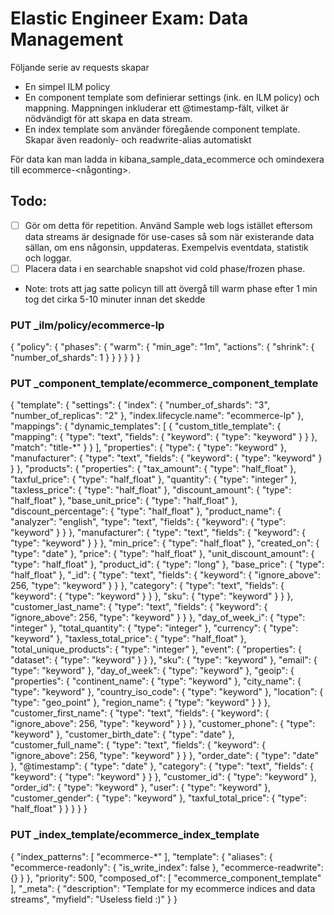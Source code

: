 # Elastic Engineer Exam: Data Management

Följande serie av requests skapar 

- En simpel ILM policy 
- En component template som definierar settings (ink. en ILM policy) och mappning. Mappningen inkluderar ett @timestamp-fält, vilket är nödvändigt för att skapa en data stream.
- En index template som använder föregående component template. Skapar även readonly- och readwrite-alias automatiskt

För data kan man ladda in kibana_sample_data_ecommerce och omindexera till ecommerce-<någonting>.

## Todo:

- [ ] Gör om detta för repetition. Använd Sample web logs istället eftersom data streams är designade för use-cases så som när existerande data sällan, om ens någonsin, uppdateras. Exempelvis eventdata, statistik och loggar.
- [ ] Placera data i en searchable snapshot vid cold phase/frozen phase.

* Note: trots att jag satte policyn till att övergå till warm phase efter 1 min tog det cirka 5-10 minuter innan det skedde

### PUT _ilm/policy/ecommerce-lp
{
  "policy": {
    "phases": {
      "warm": {
        "min_age": "1m",
        "actions": {
          "shrink": {
            "number_of_shards": 1
          }
        }
      }
    }
  }
}

### PUT _component_template/ecommerce_component_template
{
  "template": {
    "settings": {
      "index": {
        "number_of_shards": "3",
        "number_of_replicas": "2"
      },
      "index.lifecycle.name": "ecommerce-lp"
    },
    "mappings": {
      "dynamic_templates": [
        {
          "custom_title_template": {
            "mapping": {
              "type": "text",
              "fields": {
                "keyword": {
                  "type": "keyword"
                }
              }
            },
            "match": "title-*"
          }
        }
      ],
      "properties": {
        "type": {
          "type": "keyword"
        },
        "manufacturer": {
          "type": "text",
          "fields": {
            "keyword": {
              "type": "keyword"
            }
          }
        },
        "products": {
          "properties": {
            "tax_amount": {
              "type": "half_float"
            },
            "taxful_price": {
              "type": "half_float"
            },
            "quantity": {
              "type": "integer"
            },
            "taxless_price": {
              "type": "half_float"
            },
            "discount_amount": {
              "type": "half_float"
            },
            "base_unit_price": {
              "type": "half_float"
            },
            "discount_percentage": {
              "type": "half_float"
            },
            "product_name": {
              "analyzer": "english",
              "type": "text",
              "fields": {
                "keyword": {
                  "type": "keyword"
                }
              }
            },
            "manufacturer": {
              "type": "text",
              "fields": {
                "keyword": {
                  "type": "keyword"
                }
              }
            },
            "min_price": {
              "type": "half_float"
            },
            "created_on": {
              "type": "date"
            },
            "price": {
              "type": "half_float"
            },
            "unit_discount_amount": {
              "type": "half_float"
            },
            "product_id": {
              "type": "long"
            },
            "base_price": {
              "type": "half_float"
            },
            "_id": {
              "type": "text",
              "fields": {
                "keyword": {
                  "ignore_above": 256,
                  "type": "keyword"
                }
              }
            },
            "category": {
              "type": "text",
              "fields": {
                "keyword": {
                  "type": "keyword"
                }
              }
            },
            "sku": {
              "type": "keyword"
            }
          }
        },
        "customer_last_name": {
          "type": "text",
          "fields": {
            "keyword": {
              "ignore_above": 256,
              "type": "keyword"
            }
          }
        },
        "day_of_week_i": {
          "type": "integer"
        },
        "total_quantity": {
          "type": "integer"
        },
        "currency": {
          "type": "keyword"
        },
        "taxless_total_price": {
          "type": "half_float"
        },
        "total_unique_products": {
          "type": "integer"
        },
        "event": {
          "properties": {
            "dataset": {
              "type": "keyword"
            }
          }
        },
        "sku": {
          "type": "keyword"
        },
        "email": {
          "type": "keyword"
        },
        "day_of_week": {
          "type": "keyword"
        },
        "geoip": {
          "properties": {
            "continent_name": {
              "type": "keyword"
            },
            "city_name": {
              "type": "keyword"
            },
            "country_iso_code": {
              "type": "keyword"
            },
            "location": {
              "type": "geo_point"
            },
            "region_name": {
              "type": "keyword"
            }
          }
        },
        "customer_first_name": {
          "type": "text",
          "fields": {
            "keyword": {
              "ignore_above": 256,
              "type": "keyword"
            }
          }
        },
        "customer_phone": {
          "type": "keyword"
        },
        "customer_birth_date": {
          "type": "date"
        },
        "customer_full_name": {
          "type": "text",
          "fields": {
            "keyword": {
              "ignore_above": 256,
              "type": "keyword"
            }
          }
        },
        "order_date": {
          "type": "date"
        },
        "@timestamp": {
          "type": "date"
        },
        "category": {
          "type": "text",
          "fields": {
            "keyword": {
              "type": "keyword"
            }
          }
        },
        "customer_id": {
          "type": "keyword"
        },
        "order_id": {
          "type": "keyword"
        },
        "user": {
          "type": "keyword"
        },
        "customer_gender": {
          "type": "keyword"
        },
        "taxful_total_price": {
          "type": "half_float"
        }
      }
    }
  }
}


### PUT _index_template/ecommerce_index_template
{
  "index_patterns": [
    "ecommerce-*"
  ],
  "template": {
    "aliases": {
      "ecommerce-readonly": {
        "is_write_index": false
      },
      "ecommerce-readwrite": {}
    }
  },
  "priority": 500,
  "composed_of": [
    "ecommerce_component_template"
  ],
  "_meta": {
    "description": "Template for my ecommerce indices and data streams",
    "myfield": "Useless field :)"
  }
}


